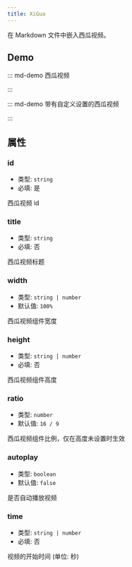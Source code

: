 ```yaml
---
title: XiGua
---
```


在 Markdown 文件中嵌入西瓜视频。

<!-- more -->

## Demo

<!-- #region demo -->

::: md-demo 西瓜视频

<XiGua id="7004391080330428964" />

:::

::: md-demo 带有自定义设置的西瓜视频

<XiGua
  id="7004391080330428964"
  autoplay
  time="60"
/>

:::

<!-- #endregion demo -->

## 属性

### id

- 类型: `string`
- 必填: 是

西瓜视频 id

### title

- 类型: `string`
- 必填: 否

西瓜视频标题

### width

- 类型: `string | number`
- 默认值: `100%`

西瓜视频组件宽度

### height

- 类型: `string | number`
- 必填: 否

西瓜视频组件高度

### ratio

- 类型: `number`
- 默认值: `16 / 9`

西瓜视频组件比例，仅在高度未设置时生效

### autoplay

- 类型: `boolean`
- 默认值: `false`

是否自动播放视频

### time

- 类型: `string | number`
- 必填: 否

视频的开始时间 (单位: 秒)
